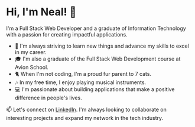 # Hi, I'm Neal! 👋

I'm a Full Stack Web Developer and a graduate of Information Technology with a passion for creating impactful applications.

- 🌟 I'm always striving to learn new things and advance my skills to excel in my career.
- 🎓 I'm also a graduate of the Full Stack Web Development course at Avion School.
- 🐈 When I'm not coding, I'm a proud fur parent to 7 cats.
- 🎶 In my free time, I enjoy playing musical instruments.
- 💻 I'm passionate about building applications that make a positive difference in people's lives.

📫 Let's connect on [LinkedIn](https://www.linkedin.com/in/neal-matthew-cosico). I'm always looking to collaborate on interesting projects and expand my network in the tech industry.
